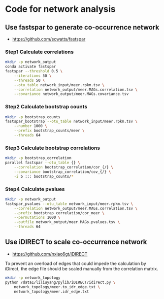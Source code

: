 # Code for network analysis
## Use fastspar to generate co-occurrence network
- https://github.com/scwatts/fastspar

### Step1 Calculate correlations
```bash
mkdir -p network_output
conda activate fastspar
fastspar --threshold 0.5 \
    --iterations 50 \
    --threads 50 \
    --otu_table network_input/meer.rpkm.tsv \
    --correlation network_output/meer.MAGs.correlation.tsv \
    --covariance network_output/meer.MAGs.covariance.tsv
```

### Step2 Calculate bootstrap counts
```bash
mkdir -p bootstrap_counts
fastspar_bootstrap --otu_table network_input/meer.rpkm.tsv \
    --number 1000 \
    --prefix bootstrap_counts/meer \
    --threads 64
```

### Step3 Calculate bootstrap correlations
```bash
mkdir -p bootstrap_correlation
parallel fastspar --otu_table {} \
    --correlation bootstrap_correlation/cor_{/} \
    --covariance bootstrap_correlation/cov_{/} \
    -i 5 ::: bootstrap_counts/*
```

### Step4 Calculate pvalues
```bash
mkdir -p network_output
fastspar_pvalues --otu_table network_input/meer.rpkm.tsv \
    --correlation network_output/meer.MAGs.correlation.tsv \
    --prefix bootstrap_correlation/cor_meer \
    --permutations 1000 \
    --outfile network_output/meer.MAGs.pvalues.tsv \
    --threads 64
```

## Use iDIRECT to scale co-occurrence network
- https://github.com/nxiao6gt/iDIRECT

To prevent an overload of edges that could impede the calculation by iDirect, the edge file should be scaled manually from the correlation matrix.

```bash
mkdir -p network_topology
python /data1/liliuyang/pylib/iDIRECT/idirect.py \
    network_topology/meer.to_idr_edge.txt \
    network_topology/meer.idr_edge.txt
```